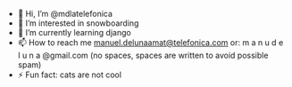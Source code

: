 - 👋 Hi, I’m @mdlatelefonica
- 👀 I’m interested in snowboarding
- 🌱 I’m currently learning django
- 📫 How to reach me manuel.delunaamat@telefonica.com or: m a n u d e l u n a @gmail.com (no spaces, spaces are written to avoid possible spam)
- ⚡ Fun fact: cats are not cool

<!---
mdlatelefonica/mdlatelefonica is a ✨ special ✨ repository because its `README.md` (this file) appears on your GitHub profile.
You can click the Preview link to take a look at your changes.
--->
